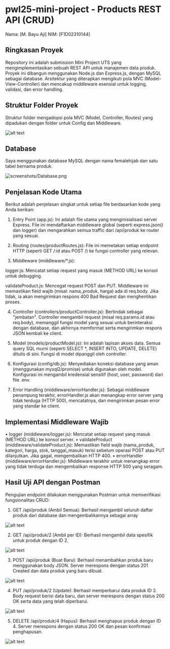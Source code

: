 # pwl25-mini-project - Products REST API (CRUD)
Nama: [M. Bayu Aji]
NIM: [F1D02310144]

## Ringkasan Proyek
Repository ini adalah submission Mini Project UTS yang mengimplementasikan sebuah REST API untuk manajemen data produk. Proyek ini dibangun menggunakan Node.js dan Express.js, dengan MySQL sebagai database. Arsitektur yang diterapkan mengikuti pola MVC (Model-View-Controller) dan mencakup middleware esensial untuk logging, validasi, dan error handling.

## Struktur Folder Proyek
Struktur folder mengadopsi pola MVC (Model, Controller, Routes) yang dipadukan dengan folder untuk Config dan Middleware. 

![alt text](screenshots/Struktur.png)

## Database
Saya menggunakan database MySQL dengan nama femalehijab dan satu tabel bernama produk.

![screenshots/Database.png](screenshots/Database.png)

## Penjelasan Kode Utama
Berikut adalah penjelasan singkat untuk setiap file berdasarkan kode yang Anda berikan:
1. Entry Point (app.js): Ini adalah file utama yang menginisialisasi server Express. File ini mendaftarkan middleware global (seperti express.json() dan logger) dan mengarahkan semua traffic dari /api/produk ke router yang sesuai.

2. Routing (routes/productRoutes.js): File ini memetakan setiap endpoint HTTP (seperti GET /:id atau POST /) ke fungsi controller yang relevan.

3. Middleware (middleware/*.js):

logger.js: Mencatat setiap request yang masuk (METHOD URL) ke konsol untuk debugging.

validateProduct.js: Mencegat request POST dan PUT. Middleware ini memastikan field wajib (misal: nama_produk, harga) ada di req.body. Jika tidak, ia akan mengirimkan respons 400 Bad Request dan menghentikan proses.

4. Controller (controllers/productController.js): Bertindak sebagai "jembatan". Controller mengambil request (misal req.params.id atau req.body), memanggil fungsi model yang sesuai untuk berinteraksi dengan database, dan akhirnya memformat serta mengirimkan respons JSON kembali ke client.

5. Model (models/productModel.js): Ini adalah lapisan akses data. Semua query SQL murni (seperti SELECT *, INSERT INTO, UPDATE, DELETE) ditulis di sini. Fungsi di model dipanggil oleh controller.

6. Konfigurasi (config/db.js): Menyediakan koneksi database yang aman (menggunakan mysql2/promise) untuk digunakan oleh model. Konfigurasi ini mengambil kredensial sensitif (host, user, password) dari file .env.

7. Error Handling (middleware/errorHandler.js): Sebagai middleware penampung terakhir, errorHandler.js akan menangkap error server yang tidak terduga (HTTP 500), mencatatnya, dan mengirimkan pesan error yang standar ke client.

## Implementasi Middleware Wajib
•⁠  ⁠logger (middleware/logger.js): Mencatat setiap request yang masuk (METHOD URL) ke konsol server.
•⁠  ⁠validateProduct (middleware/validateProduct.js): Memastikan field wajib (nama_produk, kategori, harga, stok, tanggal_masuk) terisi sebelum operasi POST atau PUT dilanjutkan. Jika gagal, mengembalikan HTTP 400.
•⁠  ⁠errorHandler (middleware/errorHandler.js): Middleware terakhir untuk menangkap error yang tidak terduga dan mengembalikan response HTTP 500 yang seragam.

## Hasil Uji API dengan Postman
Pengujian endpoint dilakukan menggunakan Postman untuk memverifikasi fungsionalitas CRUD:

1. GET /api/produk (Ambil Semua): Berhasil mengambil seluruh daftar produk dari database dan mengembalikannya sebagai array 

![alt text](<screenshots/All Products.png>)

2. GET /api/produk/2 (Ambil per ID): Berhasil mengambil data spesifik untuk produk dengan ID 2. 

![alt text](<screenshots/See Product.png>)

3. POST /api/produk (Buat Baru): Berhasil menambahkan produk baru menggunakan body JSON. Server merespons dengan status 201 Created dan data produk yang baru dibuat. 

![alt text](screenshots/Add.png)

4. PUT /api/produk/2 (Update): Berhasil memperbarui data produk ID 2. Body request berisi data baru, dan server merespons dengan status 200 OK serta data yang telah diperbarui. 

![alt text](screenshots/Update.png)

5. DELETE /api/produk/4 (Hapus): Berhasil menghapus produk dengan ID 4. Server merespons dengan status 200 OK dan pesan konfirmasi penghapusan. 

![alt text](screenshots/Delete.png)
